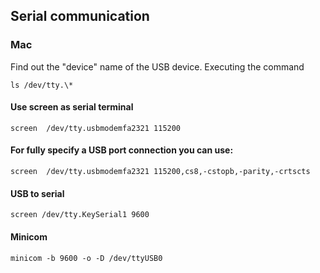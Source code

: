 ## Serial communication

### Mac
Find out the "device" name of the USB device. Executing the command
```
ls /dev/tty.\*
```

#### Use screen as serial terminal
```
screen  /dev/tty.usbmodemfa2321 115200
```

#### For fully specify a USB port connection you can use:
```
screen  /dev/tty.usbmodemfa2321 115200,cs8,-cstopb,-parity,-crtscts
```

#### USB to serial
```
screen /dev/tty.KeySerial1 9600
```

#### Minicom
```
minicom -b 9600 -o -D /dev/ttyUSB0
```
